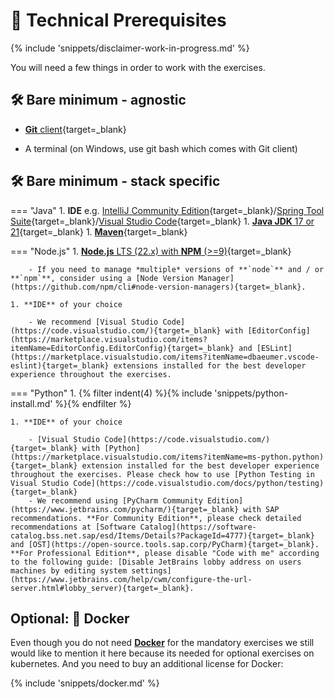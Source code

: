 # 🧰 Technical Prerequisites

{% include 'snippets/disclaimer-work-in-progress.md' %}

You will need a few things in order to work with the exercises.

## 🛠️ Bare minimum - agnostic

- [**Git** client](https://git-scm.com/book/en/v2/Getting-Started-Installing-Git){target=_blank}

- A terminal (on Windows, use git bash which comes with Git client)


## 🛠️ Bare minimum - stack specific

=== "Java"
    1. **IDE** e.g. [IntelliJ Community Edition](https://www.jetbrains.com/idea/download/){target=_blank}/[Spring Tool Suite](https://spring.io/tools){target=_blank}/[Visual Studio Code](https://code.visualstudio.com){target=_blank}
    1. [**Java JDK** 17 or 21](https://sap.github.io/SapMachine/#download){target=_blank}
    1. [**Maven**](https://maven.apache.org/){target=_blank}


=== "Node.js"
    1. [**Node.js** LTS (22.x) with **NPM** (>=9)](https://nodejs.org/en/download){target=_blank}

        - If you need to manage *multiple* versions of **`node`** and / or **`npm`**, consider using a [Node Version Manager](https://github.com/npm/cli#node-version-managers){target=_blank}.

    1. **IDE** of your choice

        - We recommend [Visual Studio Code](https://code.visualstudio.com/){target=_blank} with [EditorConfig](https://marketplace.visualstudio.com/items?itemName=EditorConfig.EditorConfig){target=_blank} and [ESLint](https://marketplace.visualstudio.com/items?itemName=dbaeumer.vscode-eslint){target=_blank} extensions installed for the best developer experience throughout the exercises.

=== "Python"
    1. {% filter indent(4) %}{% include 'snippets/python-install.md' %}{% endfilter %}

    1. **IDE** of your choice

        - [Visual Studio Code](https://code.visualstudio.com/){target=_blank} with [Python](https://marketplace.visualstudio.com/items?itemName=ms-python.python){target=_blank} extension installed for the best developer experience throughout the exercises. Please check how to use [Python Testing in Visual Studio Code](https://code.visualstudio.com/docs/python/testing){target=_blank}
        - We recommend using [PyCharm Community Edition](https://www.jetbrains.com/pycharm/){target=_blank} with SAP recommendations. **For Community Edition**, please check detailed recommendations at [Software Catalog](https://software-catalog.bss.net.sap/esd/Items/Details?PackageId=4777){target=_blank} and [OST](https://open-source.tools.sap.corp/PyCharm){target=_blank}. **For Professional Edition**, please disable "Code with me" according to the following guide: [Disable JetBrains lobby address on users machines by editing system settings](https://www.jetbrains.com/help/cwm/configure-the-url-server.html#lobby_server){target=_blank}.



## Optional: 🐳 Docker

Even though you do not need <a href="https://www.docker.com/" target="_blank">**Docker**</a> for the mandatory exercises we still would like to mention it here because its needed for optional exercises on kubernetes. And you need to buy an additional license for Docker:

{% include 'snippets/docker.md' %}

